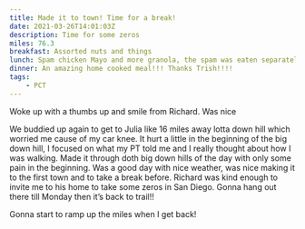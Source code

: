 ```yaml
---
title: Made it to town! Time for a break!
date: 2021-03-26T14:01:03Z
description: Time for some zeros
miles: 76.3
breakfast: Assorted nuts and things
lunch: Spam chicken Mayo and more granola, the spam was eaten separately
dinner: An amazing home cooked meal!!! Thanks Trish!!!!
tags: 
    - PCT
---
```


Woke up with a thumbs up and smile from Richard. Was nice

We buddied up again to get to Julia like 16 miles away lotta down hill which worried me cause of my car knee. It hurt a little in the beginning of the big down hill, I focused on what my PT told me and I really thought about how I was walking. Made it through doth big down hills of the day with only some pain in the beginning. Was a good day with nice weather, was nice making it to the first town and to take a break before. Richard was kind enough to invite me to his home to take some zeros in San Diego. Gonna hang out there till Monday then it’s back to trail!!

Gonna start to ramp up the miles when I get back!